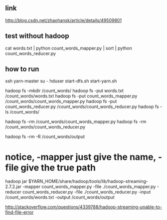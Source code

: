 ## link
http://blog.csdn.net/zhaohansk/article/details/49509801

## test without hadoop
cat words.txt | python count_words_mapper.py | sort | python count_words_reducer.py

## how to run
ssh yarn-master
su - hduser
start-dfs.sh
start-yarn.sh

hadoop fs -mkdir /count_words/
hadoop fs -put words.txt /count_words/words.txt 
hadoop fs -put count_words_mapper.py /count_words/count_words_mapper.py 
hadoop fs -put count_words_reducer.py /count_words/count_words_reducer.py 
hadoop fs -ls /count_words/

hadoop fs -rm /count_words/count_words_mapper.py 
hadoop fs -rm /count_words/count_words_reducer.py 

hadoop fs -rm -R /count_words/output

# notice, -mapper just give the name, -file give the true path
hadoop jar $YARN_HOME/share/hadoop/tools/lib/hadoop-streaming-2.7.2.jar -mapper count_words_mapper.py -file ./count_words_mapper.py -reducer count_words_reducer.py  -file ./count_words_reducer.py -input /count_words/words.txt -output /count_words/output

http://stackoverflow.com/questions/4339788/hadoop-streaming-unable-to-find-file-error